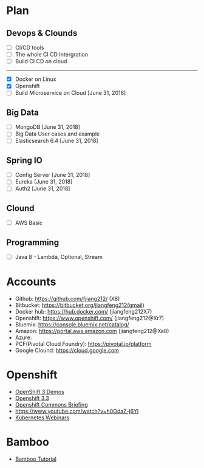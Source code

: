# Plan
## Devops & Clounds
- [ ] CI/CD tools 
- [ ] The whole CI CD Intergration
- [ ] Build CI CD on cloud
- - - -
- [x] Docker on Linux
- [x] Openshift 
- [ ] Build Microservice on Cloud [June 31, 2018]

## Big Data
- [ ] MongoDB [June 31, 2018]
- [ ] Big Data User cases and example
- [ ] Elasticsearch 6.4 [June 31, 2018]

## Spring IO
- [ ] Config Server [June 31, 2018]
- [ ] Eureka [June 31, 2018]
- [ ] Auth2 [June 31, 2018]

## Clound
- [ ] AWS Basic

## Programming
- [ ] Java 8 - Lambda, Optional, Stream

# Accounts
* Github: https://github.com/fjiang212/ (X8)
* Bitbucket: https://bitbucket.org/jiangfeng212(gmail)
* Docker hub: https://hub.docker.com/ (jiangfeng212X7)
* Openshift: https://www.openshift.com/ (jiangfeng212@Xr7)
* Bluemix: https://console.bluemix.net/catalog/
* Amazon: https://portal.aws.amazon.com (jiangfeng212@Xa8)
* Azure:
* PCF(Pivotal Cloud Foundry): https://pivotal.io/platform
* Google Clound: https://cloud.google.com



# Openshift

* [OpenShift 3 Demos](https://www.youtube.com/playlist?list=PLaR6Rq6Z4Iqficb-XqeydZD_ZTD3XEwBp)
* [Openshift 3.3](https://www.youtube.com/watch?v=KBuvZd7xuwE&list=PLaR6Rq6Z4IqfJZiukpniJ8rSvxQFoa1kY)
* [Openshift Commons Briefing](https://www.youtube.com/watch?v=OtrmMzQWqfA&list=PLaR6Rq6Z4IqdIM7LtosKqi3LlYXyxjwnj)
* https://www.youtube.com/watch?v=h0OdaZ-j6YI
* [Kubernetes Webinars](https://www.youtube.com/watch?v=_vHTaIJm9uY&index=1&list=PLF3s2WICJlqOiymMaTLjwwHz-MSVbtJPQ)
# Bamboo
* [Bamboo Tutorial](https://www.youtube.com/watch?v=fZkfhN1_YgE&list=PLaD4FvsFdarQp-qHSr3EqWz1WLFa-HUeD)
